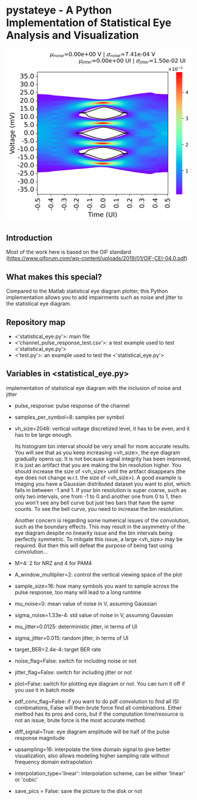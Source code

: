 # pystateye - A Python Implementation of Statistical Eye Analysis and Visualization

![](pics/5mm.png)

## Introduction
Most of the work here is based on the OIF standard (https://www.oiforum.com/wp-content/uploads/2019/01/OIF-CEI-04.0.pdf)

## What makes this special?
Compared to the Matlab statistical eye diagram plotter, this Python implementation allows you to add impairments such as noise and jitter to the statistical eye diagram.

## Repository map
- <'statistical_eye.py'>: main file
- <'channel_pulse_response_test.csv'>: a test example used to test <'statistical_eye.py'>
- <'test.py'>: an example used to test the <'statistical_eye.py'>

## Variables in <statistical_eye.py>
implementation of statistical eye diagram with the inclusion of noise and jitter

- pulse_response: pulse response of the channel
- samples_per_symbol=8: samples per symbol
- vh_size=2048:
  vertical voltage discretized level, it has  to be even, and it has to be large enough.                     

  Its histogram bin interval should be very small for more accurate results. 
  You will see that as you keep increasing <vh_size>, the eye diagram gradually opens up. It is not because signal
  integrity has been improved, it is just an artifact that you are making the bin resolution higher. You should
  increase the size of <vh_size> until the artifact disappears (the eye does not change w.r.t. the size of <vh_size>).
  A good example is imaging you have a Gaussian distributed dataset you want to plot, which falls in between -1 and 1.
  If your bin resolution is super coarse, such as only two intervals, one from -1 to 0 and another one from 0 to 1,
  then you won't see any bell curve but just two bars that have the same counts. To see the bell curve, you need to 
  increase the bin resolution. 
  
  Another concern is regarding some numerical issues of the convolution, such as the boundary effects. This may result
  in the asymmetry of the eye diagram despite no linearity issue and the bin intervals being perfectly symmetric.
  To mitigate this issue, a large <vh_size> may be required. But then this will defeat the purpose of being fast using convolution...
                     
- M=4: 2 for NRZ and 4 for PAM4
- A_window_multiplier=2: control the vertical viewing space of the plot
- sample_size=16: how many symbols you want to sample across the pulse response, too many will lead to a long runtime
- mu_noise=0: mean value of noise in V, assuming Gaussian
- sigma_noise=1.33e-4: std value of noise in V, assuming Gaussian
- mu_jitter=0.0125: deterministic jitter, in terms of UI
- sigma_jitter=0.015: random jitter, in terms of UI
- target_BER=2.4e-4: target BER rate
- noise_flag=False: switch for including noise or not
- jitter_flag=False: switch for including jitter or not
- plot=False: switch for plotting eye diagram or not. You can turn it off if you use it in batch mode
- pdf_conv_flag=False: if you want to do pdf convolution to find all ISI combinations, False will then brute force find all combinations.
                        Either method has its pros and cons, but if the computation time/resource is not an issue, brute force is the most accurate method.
- diff_signal=True: eye diagram amplitude will be half of the pulse response magnitude
- upsampling=16: interpolate the time domain signal to give better visualization, also allows modeling higher sampling rate without frequency domain extrapolation
- interpolation_type='linear': interpolation scheme, can be either 'linear' or 'cubic'
- save_pics = False: save the picture to the disk or not
